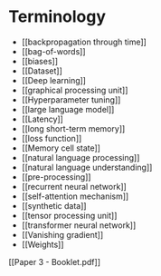 
# Terminology

- [[backpropagation through time]]
- [[bag-of-words]]
- [[biases]]
- [[Dataset]]
- [[Deep learning]]
- [[graphical processing unit]]
- [[Hyperparameter tuning]]
- [[large language model]]
- [[Latency]]
- [[long short-term memory]]
- [[loss function]]
- [[Memory cell state]]
- [[natural language processing]]
- [[natural language understanding]]
- [[pre-processing]]
- [[recurrent neural network]]
- [[self-attention mechanism]]
- [[synthetic data]]
- [[tensor processing unit]]
- [[transformer neural network]]
- [[Vanishing gradient]]
- [[Weights]]

[[Paper 3 - Booklet.pdf]]